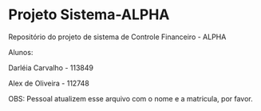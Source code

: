Projeto Sistema-ALPHA
==========================

Repositório do projeto de sistema de Controle Financeiro - ALPHA 


Alunos:

Darléia Carvalho - 113849

Alex de Oliveira - 112748

OBS: Pessoal atualizem esse arquivo com o nome e a matricula, por favor.
